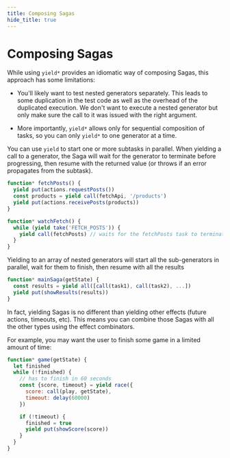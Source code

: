 ```yaml
---
title: Composing Sagas
hide_title: true
---
```


# Composing Sagas

While using `yield*` provides an idiomatic way of composing Sagas, this approach has some limitations:

- You'll likely want to test nested generators separately. This leads to some duplication in the test code as well as the overhead of the duplicated execution. We don't want to execute a nested generator but only make sure the call to it was issued with the right argument.

- More importantly, `yield*` allows only for sequential composition of tasks, so you can only `yield*` to one generator at a time.

You can use `yield` to start one or more subtasks in parallel. When yielding a call to a generator, the Saga will wait for the generator to terminate before progressing, then resume with the returned value (or throws if an error propagates from the subtask).

```javascript
function* fetchPosts() {
  yield put(actions.requestPosts())
  const products = yield call(fetchApi, '/products')
  yield put(actions.receivePosts(products))
}

function* watchFetch() {
  while (yield take('FETCH_POSTS')) {
    yield call(fetchPosts) // waits for the fetchPosts task to terminate
  }
}
```

Yielding to an array of nested generators will start all the sub-generators in parallel, wait
for them to finish, then resume with all the results

```javascript
function* mainSaga(getState) {
  const results = yield all([call(task1), call(task2), ...])
  yield put(showResults(results))
}
```

In fact, yielding Sagas is no different than yielding other effects (future actions, timeouts, etc). This means you can combine those Sagas with all the other types using the effect combinators.

For example, you may want the user to finish some game in a limited amount of time:

```javascript
function* game(getState) {
  let finished
  while (!finished) {
    // has to finish in 60 seconds
    const {score, timeout} = yield race({
      score: call(play, getState),
      timeout: delay(60000)
    })

    if (!timeout) {
      finished = true
      yield put(showScore(score))
    }
  }
}
```
